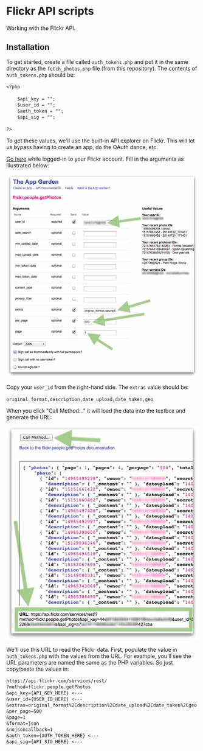 Flickr API scripts
==========

Working with the Flickr API.

## Installation

To get started, create a file called `auth_tokens.php` and put it in the same directory as the `fetch_photos.php` file (from this repository). The contents of `auth_tokens.php` should be:

	<?php

		$api_key = "";
		$user_id = "";
		$auth_token = "";
		$api_sig = "";

	?>

To get these values, we'll use the built-in API explorer on Flickr. This will let us bypass having to create an app, do the OAuth dance, etc.

[Go here](https://www.flickr.com/services/api/explore/flickr.people.getPhotos) while logged-in to your Flickr account. Fill in the arguments as illustrated below:

![Screenshot of Flickr API explorer page](screenshot1.jpg)

Copy your `user_id` from the right-hand side. The `extras` value should be:

`original_format,description,date_upload,date_taken,geo`

When you click "Call Method..." it will load the data into the textbox and generate the URL:

![Screenshot of Flickr API explorer page](screenshot2.jpg)

We'll use this URL to read the Flickr data. First, populate the value in `auth_tokens.php` with the values from the URL. For example, you'll see the URL parameters are named the same as the PHP variables. So just copy/paste the values in:

	https://api.flickr.com/services/rest/
	?method=flickr.people.getPhotos
	&api_key={API_KEY_HERE} <---
	&user_id={USER_ID_HERE} <---
	&extras=original_format%2Cdescription%2Cdate_upload%2Cdate_taken%2Cgeo
	&per_page=500
	&page=1
	&format=json
	&nojsoncallback=1
	&auth_token={AUTH_TOKEN_HERE} <---
	&api_sig={API_SIG_HERE} <---





